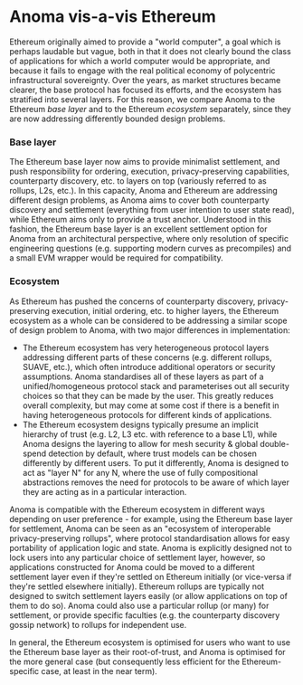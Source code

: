 # Anoma vis-a-vis Ethereum

Ethereum originally aimed to provide a "world computer", a goal which is perhaps laudable but vague, both in that it does not clearly bound the class of applications for which a world computer would be appropriate, and because it fails to engage with the real political economy of polycentric infrastructural sovereignty. Over the years, as market structures became clearer, the base protocol has focused its efforts, and the ecosystem has stratified into several layers. For this reason, we compare Anoma to the Ethereum _base layer_ and to the Ethereum _ecosystem_ separately, since they are now addressing differently bounded design problems.

### Base layer

The Ethereum base layer now aims to provide minimalist settlement, and push responsibility for ordering, execution, privacy-preserving capabilities, counterparty discovery, etc. to layers on top (variously referred to as rollups, L2s, etc.). In this capacity, Anoma and Ethereum are addressing different design problems, as Anoma aims to cover both counterparty discovery and settlement (everything from user intention to user state read), while Ethereum aims only to provide a trust anchor. Understood in this fashion, the Ethereum base layer is an excellent settlement option for Anoma from an architectural perspective, where only resolution of specific engineering questions (e.g. supporting modern curves as precompiles) and a small EVM wrapper would be required for compatibility.

### Ecosystem

As Ethereum has pushed the concerns of counterparty discovery, privacy-preserving execution, initial ordering, etc. to higher layers, the Ethereum ecosystem as a whole can be considered to be addressing a similar scope of design problem to Anoma, with two major differences in implementation:
- The Ethereum ecosystem has very heterogeneous protocol layers addressing different parts of these concerns (e.g. different rollups, SUAVE, etc.), which often introduce additional operators or security assumptions. Anoma standardises all of these layers as part of a unified/homogeneous protocol stack and parameterises out all security choices so that they can be made by the user. This greatly reduces overall complexity, but may come at some cost if there is a benefit in having heterogeneous protocols for different kinds of applications.
- The Ethereum ecosystem designs typically presume an implicit hierarchy of trust (e.g. L2, L3 etc. with reference to a base L1), while Anoma designs the layering to allow for mesh security & global double-spend detection by default, where trust models can be chosen differently by different users. To put it differently, Anoma is designed to act as "layer N" for any N, where the use of fully compositional abstractions removes the need for protocols to be aware of which layer they are acting as in a particular interaction.

Anoma is compatible with the Ethereum ecosystem in different ways depending on user preference - for example, using the Ethereum base layer for settlement, Anoma can be seen as an "ecosystem of interoperable privacy-preserving rollups", where protocol standardisation allows for easy portability of application logic and state. Anoma is explicitly designed not to lock users into any particular choice of settlement layer, however, so applications constructed for Anoma could be moved to a different settlement layer even if they're settled on Ethereum initially (or vice-versa if they're settled elsewhere initially). Ethereum rollups are typically not designed to switch settlement layers easily (or allow applications on top of them to do so). Anoma could also use a particular rollup (or many) for settlement, or provide specific faculties (e.g. the counterparty discovery gossip network) to rollups for independent use.

In general, the Ethereum ecosystem is optimised for users who want to use the Ethereum base layer as their root-of-trust, and Anoma is optimised for the more general case (but consequently less efficient for the Ethereum-specific case, at least in the near term).